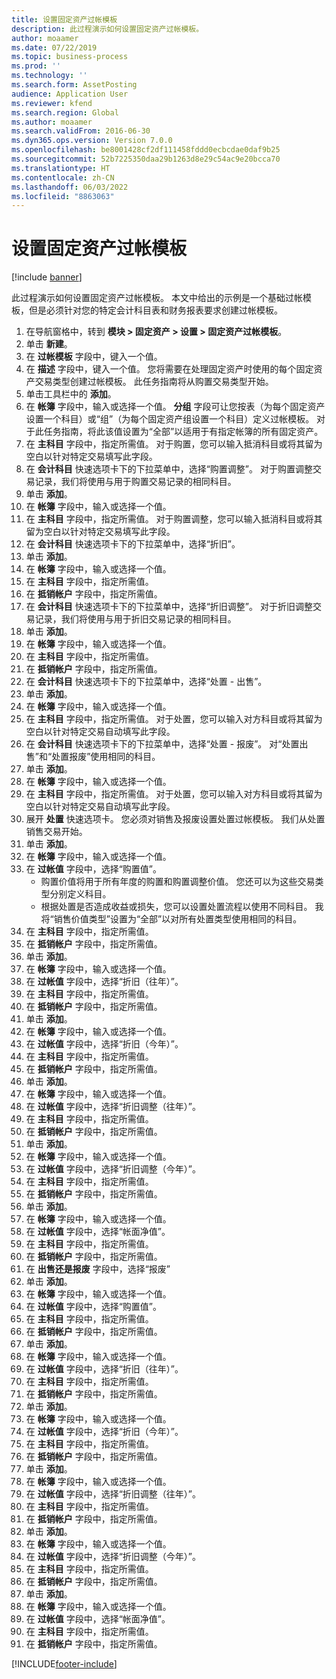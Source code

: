 ```yaml
---
title: 设置固定资产过帐模板
description: 此过程演示如何设置固定资产过帐模板。
author: moaamer
ms.date: 07/22/2019
ms.topic: business-process
ms.prod: ''
ms.technology: ''
ms.search.form: AssetPosting
audience: Application User
ms.reviewer: kfend
ms.search.region: Global
ms.author: moaamer
ms.search.validFrom: 2016-06-30
ms.dyn365.ops.version: Version 7.0.0
ms.openlocfilehash: be8001428cf2df111458fddd0ecbcdae0daf9b25
ms.sourcegitcommit: 52b7225350daa29b1263d8e29c54ac9e20bcca70
ms.translationtype: HT
ms.contentlocale: zh-CN
ms.lasthandoff: 06/03/2022
ms.locfileid: "8863063"
---
```

# <a name="set-up-fixed-asset-posting-profiles"></a>设置固定资产过帐模板

[!include [banner](../../includes/banner.md)]

此过程演示如何设置固定资产过帐模板。 本文中给出的示例是一个基础过帐模板，但是必须针对您的特定会计科目表和财务报表要求创建过帐模板。

1. 在导航窗格中，转到 **模块 > 固定资产 > 设置 > 固定资产过帐模板**。
2. 单击 **新建**。
3. 在 **过帐模板** 字段中，键入一个值。
4. 在 **描述** 字段中，键入一个值。 您将需要在处理固定资产时使用的每个固定资产交易类型创建过帐模板。 此任务指南将从购置交易类型开始。  
5. 单击工具栏中的 **添加**。
6. 在 **帐簿** 字段中，输入或选择一个值。 **分组** 字段可让您按表（为每个固定资产设置一个科目）或“组”（为每个固定资产组设置一个科目）定义过帐模板。 对于此任务指南，将此该值设置为“全部”以适用于有指定帐簿的所有固定资产。  
7. 在 **主科目** 字段中，指定所需值。 对于购置，您可以输入抵消科目或将其留为空白以针对特定交易填写此字段。    
8. 在 **会计科目** 快速选项卡下的下拉菜单中，选择“购置调整”。 对于购置调整交易记录，我们将使用与用于购置交易记录的相同科目。  
9. 单击 **添加**。
10. 在 **帐簿** 字段中，输入或选择一个值。
11. 在 **主科目** 字段中，指定所需值。 对于购置调整，您可以输入抵消科目或将其留为空白以针对特定交易填写此字段。    
12. 在 **会计科目** 快速选项卡下的下拉菜单中，选择“折旧”。
13. 单击 **添加**。
14. 在 **帐簿** 字段中，输入或选择一个值。
15. 在 **主科目** 字段中，指定所需值。
16. 在 **抵销帐户** 字段中，指定所需值。
17. 在 **会计科目** 快速选项卡下的下拉菜单中，选择“折旧调整”。 对于折旧调整交易记录，我们将使用与用于折旧交易记录的相同科目。  
18. 单击 **添加**。
19. 在 **帐簿** 字段中，输入或选择一个值。
20. 在 **主科目** 字段中，指定所需值。
21. 在 **抵销帐户** 字段中，指定所需值。
22. 在 **会计科目** 快速选项卡下的下拉菜单中，选择“处置 - 出售”。
23. 单击 **添加**。
24. 在 **帐簿** 字段中，输入或选择一个值。
25. 在 **主科目** 字段中，指定所需值。 对于处置，您可以输入对方科目或将其留为空白以针对特定交易自动填写此字段。  
26. 在 **会计科目** 快速选项卡下的下拉菜单中，选择“处置 - 报废”。 对“处置出售”和“处置报废”使用相同的科目。  
27. 单击 **添加**。
28. 在 **帐簿** 字段中，输入或选择一个值。
29. 在 **主科目** 字段中，指定所需值。 对于处置，您可以输入对方科目或将其留为空白以针对特定交易自动填写此字段。  
30. 展开 **处置** 快速选项卡。 您必须对销售及报废设置处置过帐模板。  我们从处置销售交易开始。  
31. 单击 **添加**。
32. 在 **帐簿** 字段中，输入或选择一个值。
33. 在 **过帐值** 字段中，选择“购置值”。
    * 购置价值将用于所有年度的购置和购置调整价值。 您还可以为这些交易类型分别定义科目。  
    * 根据处置是否造成收益或损失，您可以设置处置流程以使用不同科目。 我将“销售价值类型”设置为“全部”以对所有处置类型使用相同的科目。  
34. 在 **主科目** 字段中，指定所需值。
35. 在 **抵销帐户** 字段中，指定所需值。
36. 单击 **添加**。
37. 在 **帐簿** 字段中，输入或选择一个值。
38. 在 **过帐值** 字段中，选择“折旧（往年）”。  
38. 在 **主科目** 字段中，指定所需值。
39. 在 **抵销帐户** 字段中，指定所需值。
40. 单击 **添加**。
41. 在 **帐簿** 字段中，输入或选择一个值。
42. 在 **过帐值** 字段中，选择“折旧（今年）”。
43. 在 **主科目** 字段中，指定所需值。
44. 在 **抵销帐户** 字段中，指定所需值。
45. 单击 **添加**。
46. 在 **帐簿** 字段中，输入或选择一个值。
47. 在 **过帐值** 字段中，选择“折旧调整（往年）”。
48. 在 **主科目** 字段中，指定所需值。
49. 在 **抵销帐户** 字段中，指定所需值。
50. 单击 **添加**。
51. 在 **帐簿** 字段中，输入或选择一个值。
52. 在 **过帐值** 字段中，选择“折旧调整（今年）”。
53. 在 **主科目** 字段中，指定所需值。
54. 在 **抵销帐户** 字段中，指定所需值。
55. 单击 **添加**。
56. 在 **帐簿** 字段中，输入或选择一个值。
57. 在 **过帐值** 字段中，选择“帐面净值”。
58. 在 **主科目** 字段中，指定所需值。
59. 在 **抵销帐户** 字段中，指定所需值。
60. 在 **出售还是报废** 字段中，选择“报废”
61. 单击 **添加**。
62. 在 **帐簿** 字段中，输入或选择一个值。
63. 在 **过帐值** 字段中，选择“购置值”。
64. 在 **主科目** 字段中，指定所需值。
65. 在 **抵销帐户** 字段中，指定所需值。
66. 单击 **添加**。
67. 在 **帐簿** 字段中，输入或选择一个值。
67. 在 **过帐值** 字段中，选择“折旧（往年）”。  
68. 在 **主科目** 字段中，指定所需值。
69. 在 **抵销帐户** 字段中，指定所需值。
70. 单击 **添加**。
71. 在 **帐簿** 字段中，输入或选择一个值。
72. 在 **过帐值** 字段中，选择“折旧（今年）”。
73. 在 **主科目** 字段中，指定所需值。
74. 在 **抵销帐户** 字段中，指定所需值。
75. 单击 **添加**。
76. 在 **帐簿** 字段中，输入或选择一个值。
77. 在 **过帐值** 字段中，选择“折旧调整（往年）”。
78. 在 **主科目** 字段中，指定所需值。
79. 在 **抵销帐户** 字段中，指定所需值。
80. 单击 **添加**。
81. 在 **帐簿** 字段中，输入或选择一个值。
82. 在 **过帐值** 字段中，选择“折旧调整（今年）”。
83. 在 **主科目** 字段中，指定所需值。
84. 在 **抵销帐户** 字段中，指定所需值。
85. 单击 **添加**。
86. 在 **帐簿** 字段中，输入或选择一个值。
87. 在 **过帐值** 字段中，选择“帐面净值”。
88. 在 **主科目** 字段中，指定所需值。
89. 在 **抵销帐户** 字段中，指定所需值。



[!INCLUDE[footer-include](../../../includes/footer-banner.md)]
